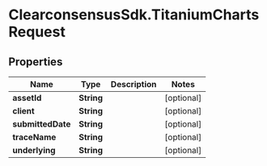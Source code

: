 # ClearconsensusSdk.TitaniumChartsRequest

## Properties

Name | Type | Description | Notes
------------ | ------------- | ------------- | -------------
**assetId** | **String** |  | [optional] 
**client** | **String** |  | [optional] 
**submittedDate** | **String** |  | [optional] 
**traceName** | **String** |  | [optional] 
**underlying** | **String** |  | [optional] 


